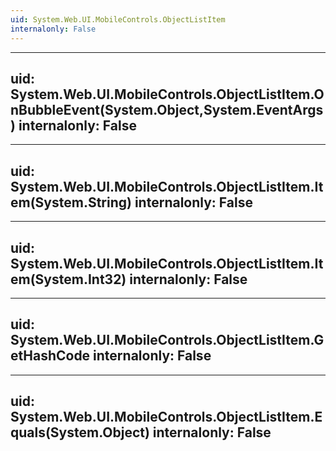```yaml
---
uid: System.Web.UI.MobileControls.ObjectListItem
internalonly: False
---
```


---
uid: System.Web.UI.MobileControls.ObjectListItem.OnBubbleEvent(System.Object,System.EventArgs)
internalonly: False
---

---
uid: System.Web.UI.MobileControls.ObjectListItem.Item(System.String)
internalonly: False
---

---
uid: System.Web.UI.MobileControls.ObjectListItem.Item(System.Int32)
internalonly: False
---

---
uid: System.Web.UI.MobileControls.ObjectListItem.GetHashCode
internalonly: False
---

---
uid: System.Web.UI.MobileControls.ObjectListItem.Equals(System.Object)
internalonly: False
---
